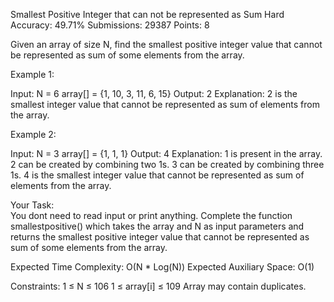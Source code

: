 Smallest Positive Integer that can not be represented as Sum
Hard Accuracy: 49.71% Submissions: 29387 Points: 8

Given an array of size N, find the smallest positive integer value that cannot be represented as sum of some elements from the array.

Example 1:

Input:
N = 6
array[] = {1, 10, 3, 11, 6, 15}
Output:
2
Explanation:
2 is the smallest integer value that cannot
be represented as sum of elements from the array.

Example 2:

Input:
N = 3
array[] = {1, 1, 1}
Output:
4
Explanation:
1 is present in the array.
2 can be created by combining two 1s.
3 can be created by combining three 1s.
4 is the smallest integer value that cannot be
represented as sum of elements from the array.

Your Task:  
You dont need to read input or print anything. Complete the function smallestpositive() which takes the array and N as input parameters and returns the smallest positive integer value that cannot be represented as sum of some elements from the array.

Expected Time Complexity: O(N \* Log(N))
Expected Auxiliary Space: O(1)

Constraints:
1 ≤ N ≤ 106
1 ≤ array[i] ≤ 109
Array may contain duplicates.
